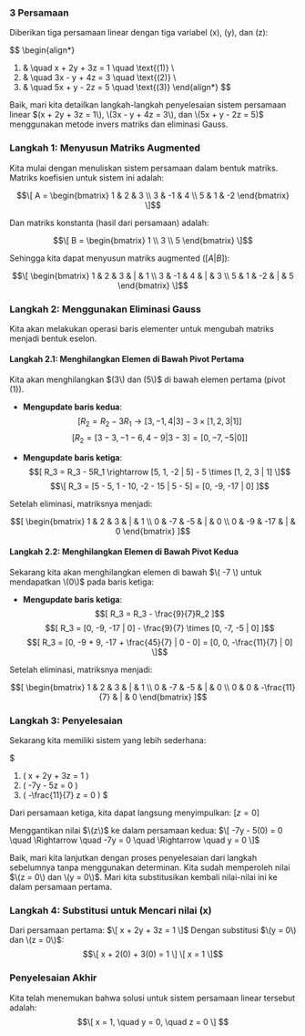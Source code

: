 ### 3 Persamaan

Diberikan tiga persamaan linear dengan tiga variabel (x), (y), dan (z):

$$
\begin{align*}
1. & \quad x + 2y + 3z = 1 \quad \text{(1)} \\
2. & \quad 3x - y + 4z = 3 \quad \text{(2)} \\
3. & \quad 5x + y - 2z = 5 \quad \text{(3)}
\end{align*}
$$

Baik, mari kita detailkan langkah-langkah penyelesaian sistem persamaan linear $(x + 2y + 3z = 1\), \(3x - y + 4z = 3\), dan \(5x + y - 2z = 5)$ menggunakan metode invers matriks dan eliminasi Gauss.

### Langkah 1: Menyusun Matriks Augmented
Kita mulai dengan menuliskan sistem persamaan dalam bentuk matriks. Matriks koefisien untuk sistem ini adalah:

$$\[
A = \begin{bmatrix}
1 & 2 & 3 \\
3 & -1 & 4 \\
5 & 1 & -2
\end{bmatrix}
\]$$

Dan matriks konstanta (hasil dari persamaan) adalah:

$$\[
B = \begin{bmatrix}
1 \\
3 \\
5
\end{bmatrix}
\]$$

Sehingga kita dapat menyusun matriks augmented $( [A | B] )$:

$$\[
\begin{bmatrix}
1 & 2 & 3 & | & 1 \\
3 & -1 & 4 & | & 3 \\
5 & 1 & -2 & | & 5
\end{bmatrix}
\]$$

### Langkah 2: Menggunakan Eliminasi Gauss
Kita akan melakukan operasi baris elementer untuk mengubah matriks menjadi bentuk eselon.

#### Langkah 2.1: Menghilangkan Elemen di Bawah Pivot Pertama
Kita akan menghilangkan $(3\) dan (5\)$ di bawah elemen pertama (pivot $(1)$).

- **Mengupdate baris kedua**:
$$[
R_2 = R_2 - 3R_1 \rightarrow [3, -1, 4 | 3] - 3 \times [1, 2, 3 | 1] 
]$$
$$[
R_2 = [3 - 3, -1 - 6, 4 - 9 | 3 - 3] = [0, -7, -5 | 0]
]$$

- **Mengupdate baris ketiga**:
$$[
R_3 = R_3 - 5R_1 \rightarrow [5, 1, -2 | 5] - 5 \times [1, 2, 3 | 1]
\]$$
$$\[
R_3 = [5 - 5, 1 - 10, -2 - 15 | 5 - 5] = [0, -9, -17 | 0]
]$$

Setelah eliminasi, matriksnya menjadi:

$$[
\begin{bmatrix}
1 & 2 & 3 & | & 1 \\
0 & -7 & -5 & | & 0 \\
0 & -9 & -17 & | & 0
\end{bmatrix}
]$$

#### Langkah 2.2: Menghilangkan Elemen di Bawah Pivot Kedua
Sekarang kita akan menghilangkan elemen di bawah $\( -7 \) untuk mendapatkan \(0\)$ pada baris ketiga:

- **Mengupdate baris ketiga**:
$$[
R_3 = R_3 - \frac{9}{7}R_2 
]$$
$$[
R_3 = [0, -9, -17 | 0] - \frac{9}{7} \times [0, -7, -5 | 0]
]$$
$$[
R_3 = [0, -9 + 9, -17 + \frac{45}{7} | 0 - 0] = [0, 0, -\frac{11}{7} | 0]
\]$$

Setelah eliminasi, matriksnya menjadi:

$$[
\begin{bmatrix}
1 & 2 & 3 & | & 1 \\
0 & -7 & -5 & | & 0 \\
0 & 0 & -\frac{11}{7} & | & 0
\end{bmatrix}
]$$

### Langkah 3: Penyelesaian
Sekarang kita memiliki sistem yang lebih sederhana:

$
1. \( x + 2y + 3z = 1 \)
2. \( -7y - 5z = 0 \)
3. \( -\frac{11}{7} z = 0 \)
$

Dari persamaan ketiga, kita dapat langsung menyimpulkan:
$[
z = 0
]$

Menggantikan nilai $\(z\)$ ke dalam persamaan kedua:
$\[
-7y - 5(0) = 0 \quad \Rightarrow \quad -7y = 0 \quad \Rightarrow \quad y = 0
\]$

Baik, mari kita lanjutkan dengan proses penyelesaian dari langkah sebelumnya tanpa menggunakan determinan. Kita sudah memperoleh nilai $\(z = 0\) dan \(y = 0\)$. Mari kita substitusikan kembali nilai-nilai ini ke dalam persamaan pertama.

### Langkah 4: Substitusi untuk Mencari nilai \(x\)

Dari persamaan pertama:
$\[
x + 2y + 3z = 1
\]$
Dengan substitusi $\(y = 0\) dan \(z = 0\)$:
$$\[
x + 2(0) + 3(0) = 1
\]
\[
x = 1
\]$$

### Penyelesaian Akhir
Kita telah menemukan bahwa solusi untuk sistem persamaan linear tersebut adalah:
$$\[
x = 1, \quad y = 0, \quad z = 0
\]
$$

